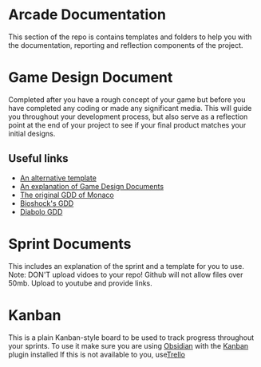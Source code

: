 # Arcade Documentation

This section of the repo is contains templates and folders to help you with the documentation, reporting and reflection components of the project. 

# Game Design Document

Completed after you have a rough concept of your game but before you have completed any coding or made any significant media. This will guide you throughout your development process, but also serve as a reflection point at the end of your project to see if your final product matches your initial designs.

## Useful links
- [An alternative template](https://drive.google.com/file/d/1-yiF2Pq-OgJaTXsMAQbIckoDzGINz26O/view)
- [An explanation of Game Design Documents](https://drive.google.com/file/d/17-51Uwxqle3DZVleir6OhDlWA_aerw5g/view)
- [The original GDD of Monaco](https://www.facebook.com/notes/10159380697433606/)
- [Bioshock's GDD](https://www.systemshock.org/index.php?PHPSESSID=8db3ltd9nrdharo6sd4ir5r2qn;topic=2121.msg21031#msg21031)
- [Diabolo GDD]([http://www.graybeardgames.com/download/diablo_pitch.pdf](http://www.graybeardgames.com/download/diablo_pitch.pdf))

# Sprint Documents
This includes an explanation of the sprint and a template for you to use. 
Note: DON'T upload vidoes to your repo! Github will not allow files over 50mb. Upload to youtube and provide links.   

# Kanban
This is a plain Kanban-style board to be used to track progress throughout your sprints.
To use it make sure you are using [Obsidian](https://obsidian.md/) with the [Kanban](https://github.com/mgmeyers/obsidian-kanban) plugin installed
If this is not available to you, use[Trello](https://trello.com/)
